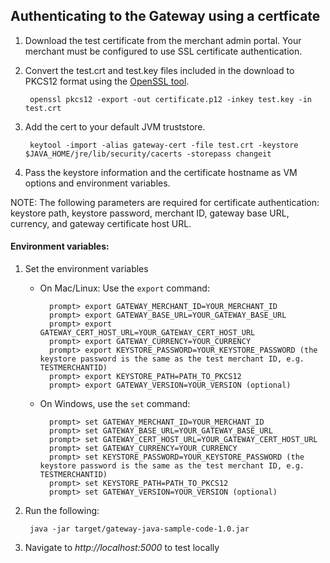 ## Authenticating to the Gateway using a certficate
1. Download the test certificate from the merchant admin portal. Your merchant must be configured to use SSL certificate authentication.
2. Convert the test.crt and test.key files included in the download to PKCS12 format using the [OpenSSL tool](https://www.openssl.org/source/).

        openssl pkcs12 -export -out certificate.p12 -inkey test.key -in test.crt

3. Add the cert to your default JVM truststore.

        keytool -import -alias gateway-cert -file test.crt -keystore $JAVA_HOME/jre/lib/security/cacerts -storepass changeit

4. Pass the keystore information and the certificate hostname as VM options and environment variables.

NOTE: The following parameters are required for certificate authentication: keystore path, keystore password, merchant ID, gateway base URL, currency, and gateway certificate host URL.

#### Environment variables:
1. Set the environment variables
    - On Mac/Linux: Use the ```export``` command:

            prompt> export GATEWAY_MERCHANT_ID=YOUR_MERCHANT_ID
            prompt> export GATEWAY_BASE_URL=YOUR_GATEWAY_BASE_URL
            prompt> export GATEWAY_CERT_HOST_URL=YOUR_GATEWAY_CERT_HOST_URL
            prompt> export GATEWAY_CURRENCY=YOUR_CURRENCY
            prompt> export KEYSTORE_PASSWORD=YOUR_KEYSTORE_PASSWORD (the keystore password is the same as the test merchant ID, e.g. TESTMERCHANTID)
            prompt> export KEYSTORE_PATH=PATH_TO_PKCS12
            prompt> export GATEWAY_VERSION=YOUR_VERSION (optional)

    - On Windows, use the ```set``` command:

            prompt> set GATEWAY_MERCHANT_ID=YOUR_MERCHANT_ID
            prompt> set GATEWAY_BASE_URL=YOUR_GATEWAY_BASE_URL
            prompt> set GATEWAY_CERT_HOST_URL=YOUR_GATEWAY_CERT_HOST_URL
            prompt> set GATEWAY_CURRENCY=YOUR_CURRENCY
            prompt> set KEYSTORE_PASSWORD=YOUR_KEYSTORE_PASSWORD (the keystore password is the same as the test merchant ID, e.g. TESTMERCHANTID)
            prompt> set KEYSTORE_PATH=PATH_TO_PKCS12
            prompt> set GATEWAY_VERSION=YOUR_VERSION (optional)

5. Run the following:

        java -jar target/gateway-java-sample-code-1.0.jar

6. Navigate to *http://localhost:5000* to test locally